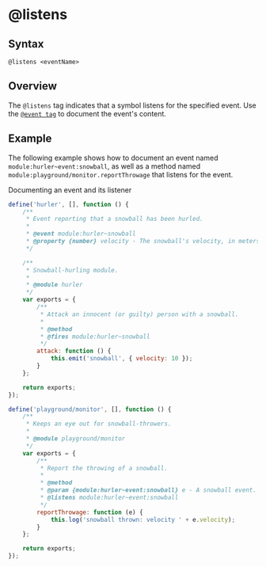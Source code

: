 # @listens
## Syntax

`@listens <eventName>`

## Overview

The `@listens` tag indicates that a symbol listens for the specified event. Use the [`@event tag`](https://jsdoc.app/tags-event.html) to document the event's content.

## Example

The following example shows how to document an event named `module:hurler~event:snowball`, as well as a method named `module:playground/monitor.reportThrowage` that listens for the event.

Documenting an event and its listener

```javascript
define('hurler', [], function () {
    /**
     * Event reporting that a snowball has been hurled.
     *
     * @event module:hurler~snowball
     * @property {number} velocity - The snowball's velocity, in meters per second.
     */

    /**
     * Snowball-hurling module.
     *
     * @module hurler
     */
    var exports = {
        /**
         * Attack an innocent (or guilty) person with a snowball.
         *
         * @method
         * @fires module:hurler~snowball
         */
        attack: function () {
            this.emit('snowball', { velocity: 10 });
        }
    };

    return exports;
});

define('playground/monitor', [], function () {
    /**
     * Keeps an eye out for snowball-throwers.
     *
     * @module playground/monitor
     */
    var exports = {
        /**
         * Report the throwing of a snowball.
         *
         * @method
         * @param {module:hurler~event:snowball} e - A snowball event.
         * @listens module:hurler~event:snowball
         */
        reportThrowage: function (e) {
            this.log('snowball thrown: velocity ' + e.velocity);
        }
    };

    return exports;
});
```